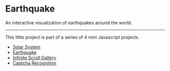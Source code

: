 # Earthquake

An interactive visualization of earthquakes around the world.

---

This little project is part of a series of 4 mini Javascript projects.

- [Solar System](https://github.com/Mel-ania/Solar-system)
- [Earthquake](https://github.com/Mel-ania/Earthquake)
- [Infinite Scroll Gallery](https://github.com/Mel-ania/Gallery)
- [Captcha Recognition](https://github.com/Mel-ania/Robot)
